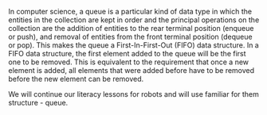 In computer science, a queue is a particular kind of data type 
in which the entities in the collection are kept in order and the principal operations 
on the collection are the addition of entities to the rear terminal position (enqueue or push),
and removal of entities from the front terminal position (dequeue or pop).
This makes the queue a First-In-First-Out (FIFO) data structure.
In a FIFO data structure, the first element added to the queue will be the first one to be removed.
This is equivalent to the requirement that once a new element is added, all elements that were added before have to
be removed before the new element can be removed.

We will continue our literacy lessons for robots and will use familiar for them structure - queue.
